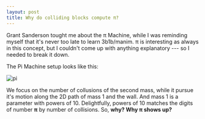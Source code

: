 ```yaml
---
layout: post
title: Why do colliding blocks compute π?
---
```


Grant Sanderson tought me about the π Machine, while I was reminding myself that it's never too late to learn 3b1b/manim. π is interesting as always in this concept, but I couldn't come up with anything explanatory --- so I needed to break it down.

The Pi Machine setup looks like this:

![pi](/myblog/images/pi.png)

We focus on the number of collusions of the second mass, while it pursue it's motion along the 2D path of mass 1 and the wall. And mass 1 is a parameter with powers of 10. Delightfully, powers of 10 matches the digits of number __π__ by number of collisions. So, __why? Why π shows up?__